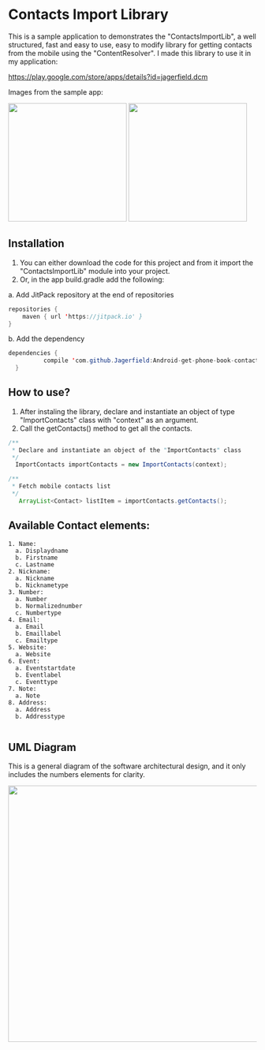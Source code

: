 # Contacts Import Library 

This is a sample application to demonstrates the "ContactsImportLib", a well structured, fast and easy to use, easy to modify library for getting contacts from the mobile using the "ContentResolver". I made this library to use it in my application:

https://play.google.com/store/apps/details?id=jagerfield.dcm

Images from the sample app:

<img src="https://github.com/Jagerfield/Android-get-phone-book-contact-library/blob/master/Snapshots/Screenshot_ContactList.png" width="240">

<img src="https://github.com/Jagerfield/Android-get-phone-book-contact-library/blob/master/Snapshots/Screenshot_ContactDetails.png" width="240">

## Installation

1. You can either download the code for this project and from it import the "ContactsImportLib" module into your project. 
2. Or, in the app build.gradle add the following:

  a. Add JitPack repository at the end of repositories 

  ```java
  repositories {
      maven { url 'https://jitpack.io' }
  }

  ```
  b. Add the dependency
 
  ```java
  dependencies {
	        compile 'com.github.Jagerfield:Android-get-phone-book-contact-library:v2.0'
	}
  
  ```

## How to use?

1. After instaling the library, declare and instantiate an object of type "ImportContacts" class with "context" as an argument.
2. Call the getContacts() method to get all the contacts.

```java
/**
 * Declare and instantiate an object of the "ImportContacts" class
 */
  ImportContacts importContacts = new ImportContacts(context);

/**
 * Fetch mobile contacts list
 */
   ArrayList<Contact> listItem = importContacts.getContacts();
```

## Available Contact elements:

```
1. Name: 
  a. Displaydname
  b. Firstname
  c. Lastname
2. Nickname: 
  a. Nickname
  b. Nicknametype
3. Number: 
  a. Number
  b. Normalizednumber
  c. Numbertype
4. Email: 
  a. Email
  b. Emaillabel
  c. Emailtype
5. Website:
  a. Website
6. Event:
  a. Eventstartdate
  b. Eventlabel
  c. Eventtype
7. Note:
  a. Note
8. Address:
  a. Address
  b. Addresstype
  
```

## UML Diagram

This is a general diagram of the software architectural design, and it only includes the numbers elements for clarity. 

<img src="https://github.com/Jagerfield/Android-get-phone-book-contact-library/blob/master/ContactLib_UML.PNG" width="520">
